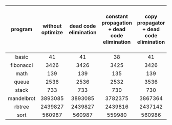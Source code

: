 |  program   | without optimize | dead code elimination | constant propagation + dead code elimination | copy propagator + dead code elimination | copy propagation + constant propagation + dead code elimination |
| :--------: | :--------------: | :-------------------: | :------------------------------------------: | :-------------------------------------: | :----------------------------------------------------------: |
|   basic    |        41        |          41           |                      38                      |                   41                    |                              38                              |
| fibonacci  |       3426       |         3426          |                     3425                     |                  3426                   |                             3425                             |
|    math    |       139        |          139          |                     135                      |                   139                   |                             135                              |
|   queue    |       2536       |         2536          |                     2532                     |                  3536                   |                             2532                             |
|   stack    |       733        |          733          |                     730                      |                   730                   |                             727                              |
| mandelbrot |     3893085      |        3893085        |                   3782375                    |                 3867364                 |                           3756654                            |
|   rbtree   |     2439827      |        2439827        |                   2439816                    |                 2437142                 |                           2437131                            |
|    sort    |      560987      |        560987         |                    559980                    |                 560986                  |                            559979                            |

